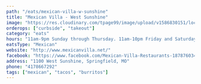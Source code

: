 ```yaml
---
path: "/eats/mexican-villa-w-sunshine"
title: "Mexican Villa - West Sunshine"
image: "https://res.cloudinary.com/tpage99/image/upload/v1586830151/local417eats/local417eatslogo.png"
orderops: ["curbside", "takeout"]
category: "eats"
hours: "11am-9pm Sunday through Thursday. 11am-10pm Friday and Saturday"
eatsType: "Mexican"
website: "http://www.mexicanvilla.net/"
facebook: "https://www.facebook.com/Mexican-Villa-Restaurants-187876034583427"
address: "1100 West Sunshine, Springfield, MO"
phone: "4178667292"
tags: ["mexican", "tacos", "burritos"]
---
```

